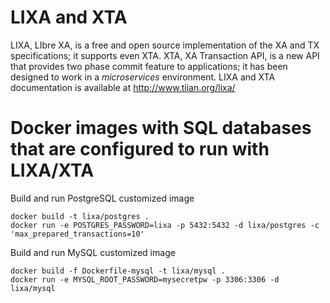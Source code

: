 # LIXA and XTA

LIXA, LIbre XA, is a free and open source implementation of the XA and TX
specifications; it supports even XTA.
XTA, XA Transaction API, is a new API that provides two phase commit feature
to applications; it has been designed to work in a *microservices*
environment.
LIXA and XTA documentation is available at http://www.tiian.org/lixa/

# Docker images with SQL databases that are configured to run with LIXA/XTA

Build and run PostgreSQL customized image

```
docker build -t lixa/postgres .
docker run -e POSTGRES_PASSWORD=lixa -p 5432:5432 -d lixa/postgres -c 'max_prepared_transactions=10'
```

Build and run MySQL customized image

```
docker build -f Dockerfile-mysql -t lixa/mysql .
docker run -e MYSQL_ROOT_PASSWORD=mysecretpw -p 3306:3306 -d lixa/mysql
```

